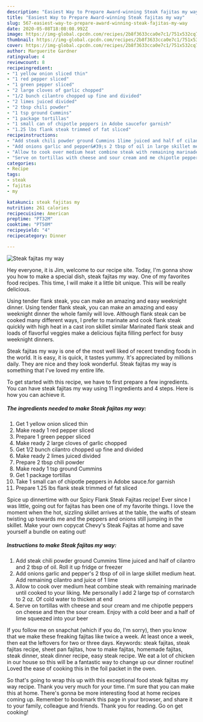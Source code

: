 ```yaml
---
description: "Easiest Way to Prepare Award-winning Steak fajitas my way"
title: "Easiest Way to Prepare Award-winning Steak fajitas my way"
slug: 567-easiest-way-to-prepare-award-winning-steak-fajitas-my-way
date: 2020-05-08T18:08:08.992Z
image: https://img-global.cpcdn.com/recipes/2b8f3633cca0e7c1/751x532cq70/steak-fajitas-my-way-recipe-main-photo.jpg
thumbnail: https://img-global.cpcdn.com/recipes/2b8f3633cca0e7c1/751x532cq70/steak-fajitas-my-way-recipe-main-photo.jpg
cover: https://img-global.cpcdn.com/recipes/2b8f3633cca0e7c1/751x532cq70/steak-fajitas-my-way-recipe-main-photo.jpg
author: Marguerite Gardner
ratingvalue: 4
reviewcount: 8
recipeingredient:
- "1 yellow onion sliced thin"
- "1 red pepper sliced"
- "1 green pepper sliced"
- "2 large cloves of garlic chopped"
- "1/2 bunch cilantro chopped up fine and divided"
- "2 limes juiced divided"
- "2 tbsp chili powder"
- "1 tsp ground Cummins"
- "1 package tortillas"
- "1 small can of chipotle peppers in Adobe saucefor garnish"
- "1.25 lbs flank steak trimmed of fat sliced"
recipeinstructions:
- "Add steak chili powder ground Cummins 1lime juiced and half of cilantro and 2 tbsp of oil. Roll it up fridge or freezer"
- "Add onions garlic and pepper&#39;s 2 tbsp of oil in large skillet medium heat. Add remaining cilantro and juice of 1 lime"
- "Allow to cook over medium heat combine steak with remaining marinade until cooked to your liking. Me personally I add 2 large tsp of cornstarch to 2 oz. Of cold water to thicken at end"
- "Serve on tortillas with cheese and sour cream and me chipotle peppers on cheese and then the sour cream. Enjoy with a cold beer and a half of lime squeezed into your beer"
categories:
- Recipe
tags:
- steak
- fajitas
- my

katakunci: steak fajitas my 
nutrition: 261 calories
recipecuisine: American
preptime: "PT32M"
cooktime: "PT50M"
recipeyield: "4"
recipecategory: Dinner

---
```



![Steak fajitas my way](https://img-global.cpcdn.com/recipes/2b8f3633cca0e7c1/751x532cq70/steak-fajitas-my-way-recipe-main-photo.jpg)

Hey everyone, it is Jim, welcome to our recipe site. Today, I'm gonna show you how to make a special dish, steak fajitas my way. One of my favorites food recipes. This time, I will make it a little bit unique. This will be really delicious.

Using tender flank steak, you can make an amazing and easy weeknight dinner. Using tender flank steak, you can make an amazing and easy weeknight dinner the whole family will love. Although flank steak can be cooked many different ways, I prefer to marinate and cook flank steak quickly with high heat in a cast iron skillet similar Marinated flank steak and loads of flavorful veggies make a delicious fajita filling perfect for busy weeknight dinners.

Steak fajitas my way is one of the most well liked of recent trending foods in the world. It is easy, it is quick, it tastes yummy. It's appreciated by millions daily. They are nice and they look wonderful. Steak fajitas my way is something that I've loved my entire life.


To get started with this recipe, we have to first prepare a few ingredients. You can have steak fajitas my way using 11 ingredients and 4 steps. Here is how you can achieve it.

<!--inarticleads1-->

##### The ingredients needed to make Steak fajitas my way:

1. Get 1 yellow onion sliced thin
1. Make ready 1 red pepper sliced
1. Prepare 1 green pepper sliced
1. Make ready 2 large cloves of garlic chopped
1. Get 1/2 bunch cilantro chopped up fine and divided
1. Make ready 2 limes juiced divided
1. Prepare 2 tbsp chili powder
1. Make ready 1 tsp ground Cummins
1. Get 1 package tortillas
1. Take 1 small can of chipotle peppers in Adobe sauce.for garnish
1. Prepare 1.25 lbs flank steak trimmed of fat sliced


Spice up dinnertime with our Spicy Flank Steak Fajitas recipe! Ever since I was little, going out for fajitas has been one of my favorite things. I love the moment when the hot, sizzling skillet arrives at the table, the wafts of steam twisting up towards me and the peppers and onions still jumping in the skillet. Make your own copycat Chevy&#39;s Steak Fajitas at home and save yourself a bundle on eating out! 

<!--inarticleads2-->

##### Instructions to make Steak fajitas my way:

1. Add steak chili powder ground Cummins 1lime juiced and half of cilantro and 2 tbsp of oil. Roll it up fridge or freezer
1. Add onions garlic and pepper&#39;s 2 tbsp of oil in large skillet medium heat. Add remaining cilantro and juice of 1 lime
1. Allow to cook over medium heat combine steak with remaining marinade until cooked to your liking. Me personally I add 2 large tsp of cornstarch to 2 oz. Of cold water to thicken at end
1. Serve on tortillas with cheese and sour cream and me chipotle peppers on cheese and then the sour cream. Enjoy with a cold beer and a half of lime squeezed into your beer


If you follow me on snapchat (which if you do, I&#39;m sorry), then you know that we make these freaking fajitas like twice a week. At least once a week, then eat the leftovers for two or three days. Keywords: steak fajitas, steak fajitas recipe, sheet pan fajitas, how to make fajitas, homemade fajitas, steak dinner, steak dinner recipe, easy steak recipe. We eat a lot of chicken in our house so this will be a fantastic way to change up our dinner routine! Loved the ease of cooking this in the foil packet in the oven. 

So that's going to wrap this up with this exceptional food steak fajitas my way recipe. Thank you very much for your time. I'm sure that you can make this at home. There's gonna be more interesting food at home recipes coming up. Remember to bookmark this page in your browser, and share it to your family, colleague and friends. Thank you for reading. Go on get cooking!

